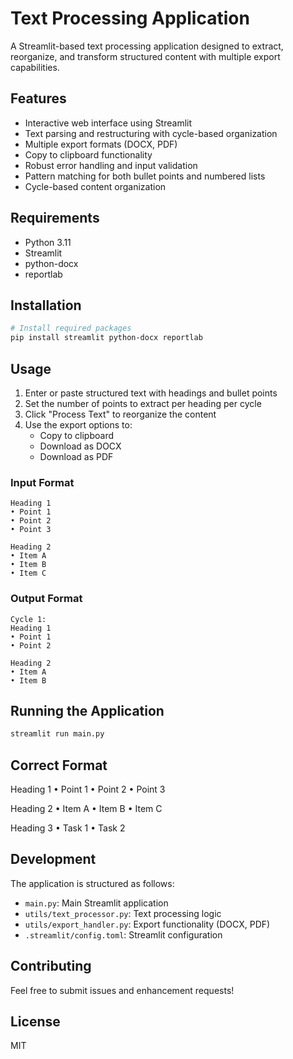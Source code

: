 
# Text Processing Application

A Streamlit-based text processing application designed to extract, reorganize, and transform structured content with multiple export capabilities.

## Features

- Interactive web interface using Streamlit
- Text parsing and restructuring with cycle-based organization
- Multiple export formats (DOCX, PDF)
- Copy to clipboard functionality
- Robust error handling and input validation
- Pattern matching for both bullet points and numbered lists
- Cycle-based content organization

## Requirements

- Python 3.11
- Streamlit
- python-docx
- reportlab

## Installation

```bash
# Install required packages
pip install streamlit python-docx reportlab
```

## Usage

1. Enter or paste structured text with headings and bullet points
2. Set the number of points to extract per heading per cycle
3. Click "Process Text" to reorganize the content
4. Use the export options to:
   - Copy to clipboard
   - Download as DOCX
   - Download as PDF

### Input Format
```
Heading 1
• Point 1
• Point 2
• Point 3

Heading 2
• Item A
• Item B
• Item C
```

### Output Format
```
Cycle 1:
Heading 1
• Point 1
• Point 2

Heading 2
• Item A
• Item B
```

## Running the Application

```bash
streamlit run main.py
```

## Correct Format

Heading 1
• Point 1
• Point 2
• Point 3

Heading 2
• Item A
• Item B
• Item C

Heading 3
• Task 1
• Task 2

## Development

The application is structured as follows:
- `main.py`: Main Streamlit application
- `utils/text_processor.py`: Text processing logic
- `utils/export_handler.py`: Export functionality (DOCX, PDF)
- `.streamlit/config.toml`: Streamlit configuration

## Contributing

Feel free to submit issues and enhancement requests!

## License

MIT
